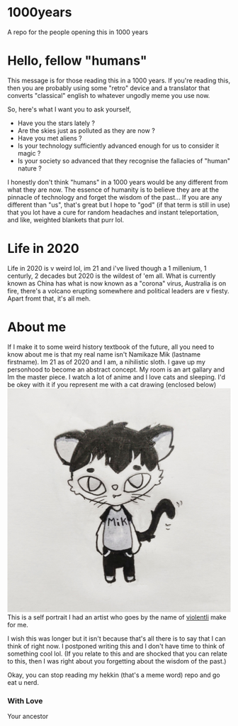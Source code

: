 # 1000years
A repo for the people opening this in 1000 years

# Hello, fellow "humans"

This message is for those reading this in a 1000 years.
If you're reading this, then you are probably using some "retro" device and a translator that converts "classical" english to whatever ungodly meme you use now.

So, here's what I want you to ask yourself,
* Have you the stars lately ? 
* Are the skies just as polluted as they are now ? 
* Have you met aliens ?
* Is your technology sufficiently advanced enough for us to consider it magic ?
* Is your society so advanced that they recognise the fallacies of "human" nature ?

I honestly don't think "humans" in a 1000 years would be any different from what they are now.
The essence of humanity is to believe they are at the pinnacle of technology and forget the wisdom of the past...
If you are any different than "us", that's great but I hope to "god" (if that term is still in use) that you lot have a cure for random headaches and instant teleportation,
and like, weighted blankets that purr lol.

# Life in 2020
Life in 2020 is v weird lol, im 21 and i've lived though a 1 millenium, 1 centurly, 2 decades but 2020 is the wildest of 'em all.
What is currently known as China has what is now known as a "corona" virus, Australia is on fire, there's a volcano erupting somewhere and political leaders are v fiesty.
Apart fromt that, it's all meh.

# About me
If I make it to some weird history textbook of the future, all you need to know about me is that my real name isn't
Namikaze Mik (lastname firstname). Im 21 as of 2020 and I am, a nihilistic sloth.
I gave up my personhood to become an abstract concept.
My room is an art gallary and Im the master piece.
I watch a lot of anime and I love cats and sleeping.
I'd be okey with it if you represent me with a cat drawing (enclosed below)
![chibbo cat mik](https://raw.githubusercontent.com/Mik1337/1000years/master/ChiBMik.jpeg)
This is a self portrait I had an artist who goes by the name of [violentli](https://www.instagram.com/violentli/) make for me.

I wish this was longer but it isn't because that's all there is to say that I can think of right now.
I postponed writing this and I don't have time to think of something cool lol. (If you relate to this and are shocked that you can relate to this, then I was right about you forgetting about the wisdom of the past.)

Okay, you can stop reading my hekkin (that's a meme word) repo and go eat u nerd.

### With Love
Your ancestor
